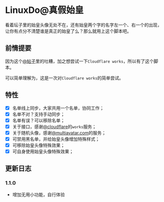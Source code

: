 # LinuxDo@真假始皇

看着坛子里的始皇头像无处不在，还有始皇两个字的名字左一个、右一个的出现，让你有点分不清楚谁是真正的始皇了么？那么就用上这个脚本吧。

## 前情提要
因为这个[@帖子](https://linux.do/t/topic/59982)里的吐糟，加之想尝试一下```Cloudflare works```，所以有了这个脚本。

可以简单理解为，这是一次对```Cloudflare works```的简单尝试。

## 特性
- [x] 名单线上同步，大家共用一个名单，协同工作；
- [x] 名单不对？支持手动同步；
- [x] 名单有误？可以移除名单；
- [x] 关于接口，感谢[@cloudflare](https://www.cloudflare.com/)的```works```服务；
- [x] 关于随机头像，感谢[@multiavatar.com](https://multiavatar.com/)的服务；
- [x] 可禁用黑名单，并给始皇头像增加特殊样式；
- [x] 可移除始皇头像特殊效果；
- [x] 可自身使用始皇头像特殊效果；

## 更新日志
### 1.1.0
- 增加无用小功能，自行体验
